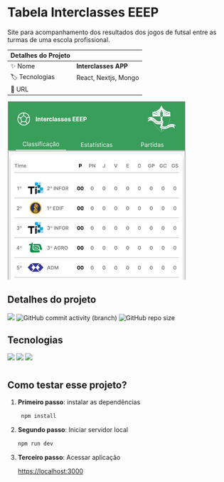 # Tabela Interclasses EEEP

Site para acompanhamento dos resultados dos jogos de futsal entre as turmas de uma escola profissional.

| Detalhes do Projeto |     |
| -------------  | --- |
| :sparkles: Nome        | **Interclasses APP**
| :label: Tecnologias | React, Nextjs, Mongo
| :rocket: URL         |


<!-- Inserir imagem com a #vitrinedev ao final do link -->
<img 
     src="https://github.com/rickalves/tabela-interclasses-eeep/blob/main/public/frame-projeto.jpg"
     alt="imagem projeto"
     width="400"
     height="400"
/>

## Detalhes do projeto

![](https://img.shields.io/badge/status-Em_desenvolvimento-brightgreen)
![GitHub commit activity (branch)](https://img.shields.io/github/commit-activity/w/rickalves/tabela-interclasses-eeep/main?color=gree)
![GitHub repo size](https://img.shields.io/github/repo-size/rickalves/tabela-interclasses-eeep?color=sucess)

## Tecnologias

![](https://img.shields.io/badge/React-0075A2?style=for-the-badge&logo=react&logoColor=white)
![](https://img.shields.io/badge/Nextjs-1C5253?style=for-the-badge&logo=next.js&logoColor=white)
![](https://img.shields.io/badge/Mongo-43853D?style=for-the-badge&logo=mongodb&logoColor=white)

#

## Como testar esse projeto?

1. **Primeiro passo**: instalar as dependências

    ~~~sh
     npm install
    ~~~

2. **Segundo passo**: Iniciar servidor local

    ~~~sh
    npm run dev
    ~~~

3. **Terceiro passo**: Acessar aplicação

    [https://localhost:3000](https://localhost:3000)
